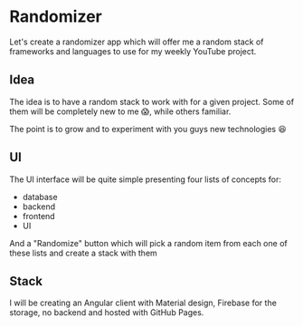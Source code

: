 # Randomizer

Let's create a randomizer app which will offer me a random stack of frameworks and languages to use for my weekly YouTube project.

## Idea

The idea is to have a random stack to work with for a given project. Some of them will be completely new to me :scream:, while others familiar.

The point is to grow and to experiment with you guys new technologies :satisfied:

## UI

The UI interface will be quite simple presenting four lists of concepts for:
- database 
- backend
- frontend
- UI

And a "Randomize" button which will pick a random item from each one of these lists and create a stack with them 

## Stack

I will be creating an Angular client with Material design, Firebase for the storage, no backend and hosted with GitHub Pages.

